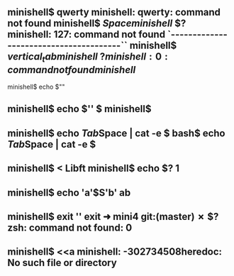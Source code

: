 minishell$ qwerty
minishell: qwerty: command not found
minishell$ $Space
minishell$ $?
minishell: 127: command not found
`---------------------------------------``
minishell$ $vertical_tab
minishell$ $?
minishell: 0: command not found
minishell$ 
---------------------------------------
minishell$ echo $""

minishell$ echo $''
$
minishell$ 
---------------------------------------
minishell$ echo $Tab$Space | cat -e
        $
bash$ echo $Tab$Space | cat -e
$
---------------------------------------
minishell$ < Libft
minishell$ echo $?
1
---------------------------------------
minishell$ echo 'a'$S'b'
ab
---------------------------------------
minishell$ exit ''
exit
➜  mini4 git:(master) ✗ $?
zsh: command not found: 0
---------------------------------------
minishell$ <<a
minishell: -302734508heredoc: No such file or directory
---------------------------------------
